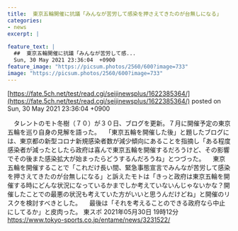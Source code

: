 ```yaml
---
title:  東京五輪開催に抗議「みんなが苦労して感染を押さえてきたのが台無しになる」  
categories:
- news
excerpt: |
  
feature_text: |
  ##  東京五輪開催に抗議「みんなが苦労して感...
  Sun, 30 May 2021 23:36:04  +0900
feature_image: "https://picsum.photos/2560/600?image=733"
image: "https://picsum.photos/2560/600?image=733"
---
```


[https://fate.5ch.net/test/read.cgi/seijinewsplus/1622385364/](https://fate.5ch.net/test/read.cgi/seijinewsplus/1622385364/)
posted on Sun, 30 May 2021 23:36:04  +0900

<!--more-->

　タレントのモト冬樹（７０）が３０日、ブログを更新。７月に開催予定の東京五輪を巡り自身の見解を語った。 　「東京五輪を開催した後」と題したブログには、東京都の新型コロナ新規感染者数が減少傾向にあることを指摘し「ある程度感染者が減ったとしたら政府は喜んで東京五輪を開催するだろうけど、その影響でその後また感染拡大が始まったらどうするんだろうね」とつづった。 　東京五輪を開催することで「これだけ長い間、緊急事態宣言でみんなが苦労して感染を押さえてきたのが台無しになる」と訴えたモトは「きっと政府は東京五輪を開催する時にどんな状況になっているかまでしか考えていないんじゃないかな？開催したことでの最悪の状況も考えていた方がいいと思うんだけどね」と開催のリスクを検討すべきとした。 　最後は「それを考えることのできる政府なら中止にしてるか」と皮肉った。 東スポ 2021年05月30日 19時12分 https://www.tokyo-sports.co.jp/entame/news/3231522/
